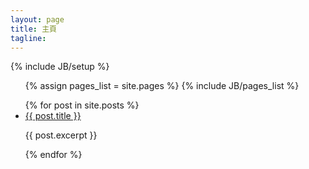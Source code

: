 ```yaml
---
layout: page
title: 主頁
tagline: 
---
```

{% include JB/setup %}

<ul>
  {% assign pages_list = site.pages %}  
  {% include JB/pages_list %}
</ul>

<ul>
  {% for post in site.posts %}
    <li>
      <a href="{{ post.url }}">{{ post.title }}</a>
      <p>{{ post.excerpt }}</p>
    </li>
  {% endfor %}
</ul>

